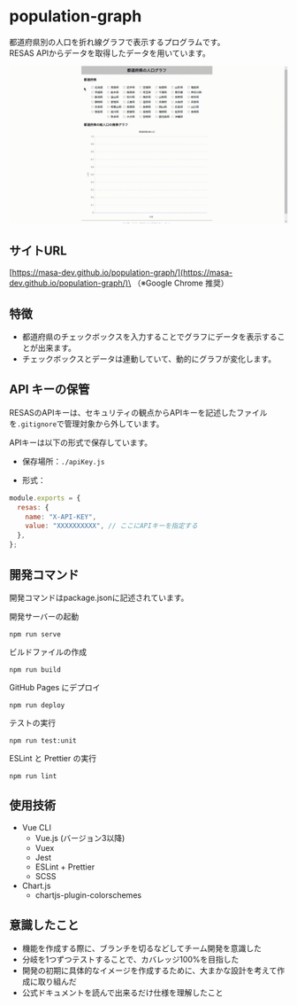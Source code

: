# population-graph

都道府県別の人口を折れ線グラフで表示するプログラムです。\
RESAS APIからデータを取得したデータを用いています。

![サイトサンプル](src/assets/site-sample.gif)

## サイトURL

[https://masa-dev.github.io/population-graph/](https://masa-dev.github.io/population-graph/)\
（※Google Chrome 推奨）

## 特徴

- 都道府県のチェックボックスを入力することでグラフにデータを表示することが出来ます。
- チェックボックスとデータは連動していて、動的にグラフが変化します。

## API キーの保管

RESASのAPIキーは、セキュリティの観点からAPIキーを記述したファイルを`.gitignore`で管理対象から外しています。

APIキーは以下の形式で保存しています。

- 保存場所：`./apiKey.js`

- 形式：
```javascript
module.exports = {
  resas: {
    name: "X-API-KEY",
    value: "XXXXXXXXXX", // ここにAPIキーを指定する
  },
};
```

## 開発コマンド

開発コマンドはpackage.jsonに記述されています。

開発サーバーの起動
```
npm run serve
```

ビルドファイルの作成
```
npm run build
```

GitHub Pages にデプロイ
```
npm run deploy
```

テストの実行
```
npm run test:unit
```

ESLint と Prettier の実行
```
npm run lint
```

## 使用技術

- Vue CLI
  - Vue.js (バージョン3以降)
  - Vuex
  - Jest
  - ESLint + Prettier
  - SCSS
- Chart.js
  - chartjs-plugin-colorschemes

## 意識したこと

- 機能を作成する際に、ブランチを切るなどしてチーム開発を意識した
- 分岐を1つずつテストすることで、カバレッジ100%を目指した
- 開発の初期に具体的なイメージを作成するために、大まかな設計を考えて作成に取り組んだ
- 公式ドキュメントを読んで出来るだけ仕様を理解したこと
